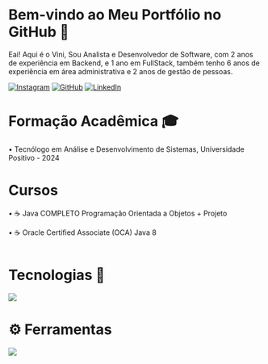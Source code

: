 # Bem-vindo ao Meu Portfólio no GitHub :space_invader:
Eai! Aqui é o Vini, Sou Analista e Desenvolvedor de Software, com 2 anos de experiência em Backend, e 1 ano em FullStack, também tenho 6 anos de experiência em área administrativa e 2 anos de gestão de pessoas.

[![Instagram](https://img.shields.io/badge/Instagram-E4405F?style=for-the-badge&logo=instagram&logoColor=white)](https://www.instagram.com/atvi.ni/) [![GitHub](https://img.shields.io/badge/GitHub-100000?style=for-the-badge&logo=github&logoColor=white)](https://github.com/GiveMACode) [![LinkedIn](https://img.shields.io/badge/LinkedIn-0077B5?style=for-the-badge&logo=linkedin&logoColor=white)](https://www.linkedin.com/in/vinicius-atanasio)

# Formação Acadêmica 🎓
•  Tecnólogo em Análise e Desenvolvimento de Sistemas, Universidade Positivo - 2024

# Cursos
• :coffee: Java COMPLETO Programação Orientada a Objetos + Projeto

• :coffee:  Oracle Certified Associate (OCA) Java 8

<img alt="" class="hCL kVc L4E MIw" fetchpriority="auto" loading="auto" src="https://i.pinimg.com/originals/9c/8c/db/9c8cdbb2bd7b637edd5b3a767b74153a.gif">

# Tecnologias 💼
<p align="left">
  <a href="https://skillicons.dev">
    <img src="https://skillicons.dev/icons?i=java,spring,postgres,angular,dotnet,gitlab,maven,hibernate,mongodb,nodejs,vuejs,react,vuetify,kubernetes,docker,npm,vim,bootstrap,css,html, " />
  </a>
</p>

# ⚙ Ferramentas
<p align="left">
  <a href="https://skillicons.dev">
    <img src="https://skillicons.dev/icons?i=postman,git,eclipse,figma,gitlab,idea,kafka,redhat,linux,windows,vscode,visualstudio " />
  </a>
</p>

